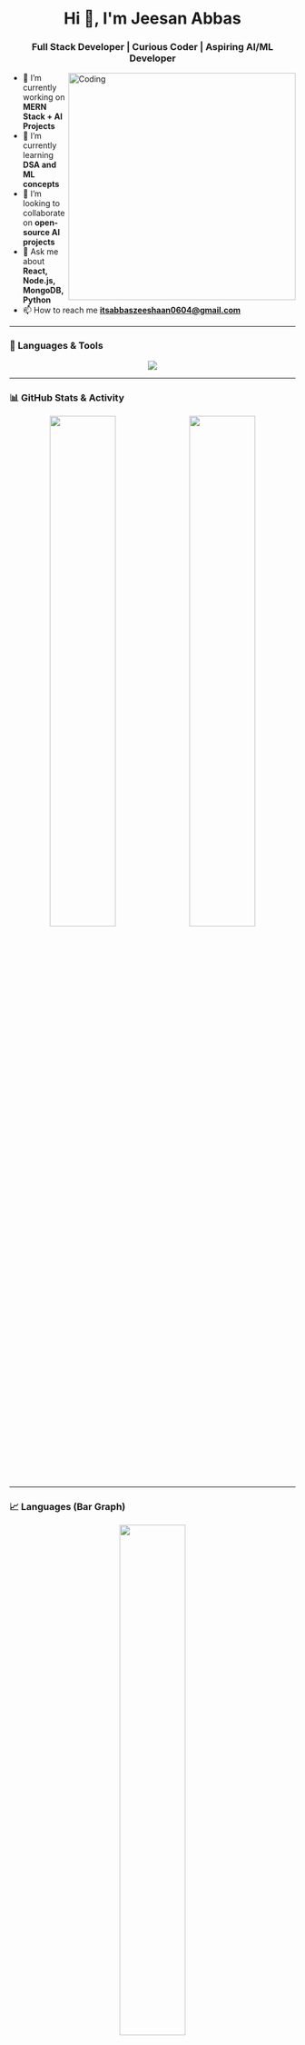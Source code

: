 <h1 align="center">Hi 👋, I'm Jeesan Abbas</h1>
<h3 align="center">Full Stack Developer | Curious Coder | Aspiring AI/ML Developer</h3>

<img align="right" alt="Coding" width="400" src="https://cdn.dribbble.com/users/1059583/screenshots/4171367/media/5c8264a20b2471153c89d5d9c5e704ac.gif" />

- 🔭 I’m currently working on **MERN Stack + AI Projects**
- 🌱 I’m currently learning **DSA and ML concepts**
- 👯 I’m looking to collaborate on **open-source AI projects**
- 💬 Ask me about **React, Node.js, MongoDB, Python**
- 📫 How to reach me **itsabbaszeeshaan0604@gmail.com**

---

### 🧠 Languages & Tools

<p align="center">
  <img src="https://skillicons.dev/icons?i=html,css,js,react,nodejs,express,mongodb,mysql,python,cpp,git,github,vscode" />
</p>

---

### 📊 GitHub Stats & Activity

<p align="center">
  <img src="https://github-readme-stats.vercel.app/api?username=DeveloperZeeshu&show_icons=true&theme=radical&hide_title=true" width="48%"/>
  <img src="https://streak-stats.demolab.com?user=DeveloperZeeshu&theme=radical" width="48%"/>
</p>

---

### 📈 Languages (Bar Graph)

<p align="center">
  <img src="https://github-readme-stats.vercel.app/api/top-langs/?username=DeveloperZeeshu&layout=compact&theme=radical" width="48%"/>
</p>

---

### 🧩 Contribution Graph

<a href="https://github.com/Ashutosh00710/github-readme-activity-graph">
  <img alt="Zeeshaan's Activity Graph" src="https://github-readme-activity-graph.vercel.app/graph?username=DeveloperZeeshu&theme=github-compact&hide_border=true" />
</a>

---

### 🏆 GitHub Profile Trophy

<p align="center">
  <img src="https://github-profile-trophy.vercel.app/?username=DeveloperZeeshu&theme=onedark&row=1&no-bg=true&no-frame=true" />
</p>

---

### 🔗 Connect with Me

<p align="left">
  <a href="www.linkedin.com/in/jeesan-abbas-a51972320" target="blank"><img align="center" src="https://cdn-icons-png.flaticon.com/512/174/174857.png" alt="linkedin" height="30" width="30" /></a>
  <a href="mailto:itsabbaszeeshaan0604@gmail.com"><img align="center" src="https://cdn-icons-png.flaticon.com/512/732/732200.png" alt="email" height="30" width="30" /></a>
  <a href="https://twitter.com/zeeshaanabbas" target="blank"><img align="center" src="https://cdn-icons-png.flaticon.com/512/733/733579.png" alt="twitter" height="30" width="30" /></a>
</p>


<!---
DeveloperZeeshu/DeveloperZeeshu is a ✨ special ✨ repository because its `README.md` (this file) appears on your GitHub profile.
You can click the Preview link to take a look at your changes.
--->
